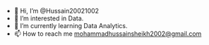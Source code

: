 - 👋 Hi, I’m @Hussain20021002
- 👀 I’m interested in Data.
- 🌱 I’m currently learning Data Analytics.
- 📫 How to reach me mohammadhussainsheikh2002@gmail.com


<!---
Hussain20021002/Hussain20021002 is a ✨ special ✨ repository because its `README.md` (this file) appears on your GitHub profile.
You can click the Preview link to take a look at your changes.
--->
